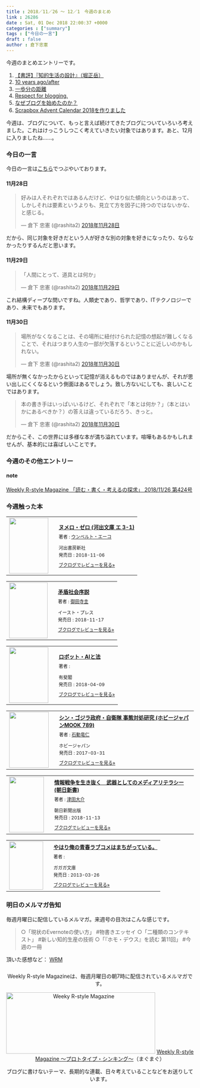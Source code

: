 ```yaml
---
title : 2018／11／26 〜 12／1　今週のまとめ
link : 26286
date : Sat, 01 Dec 2018 22:00:37 +0000
categories : ["summary"]
tags : ["今日の一言"]
draft : false
author : 倉下忠憲
---
```


今週のまとめエントリーです。
 
<ol>
<li><a href="https://rashita.net/blog/?p=26252">【書評】『知的生活の設計』（堀正岳）</a></li>
<li><a href="https://rashita.net/blog/?p=26259">10 years ago/after</a></li>
<li><a href="https://rashita.net/blog/?p=26263">一歩分の距離</a></li>
<li><a href="https://rashita.net/blog/?p=26268">Respect for blogging.</a></li>
<li><a href="https://rashita.net/blog/?p=26274">なぜブログを始めたのか？</a></li>
<li><a href="https://rashita.net/blog/?p=26279">Scrapbox Advent Calendar 2018を作りました</a></li>
</ol>

今週は、ブログについて、もっと言えば続けてきたブログについていろいろ考えました。これはけっこうしつこく考えていきたい対象ではあります。あと、12月に入りましたね……。

<h3>今日の一言</h3>

今日の一言は<a href="http://twitter.com/rashita2 ">こちら</a>でつぶやいております。


<h4>11月28日</h4>

<blockquote class="twitter-tweet" data-lang="ja"><p lang="ja" dir="ltr">好みは人それぞれではあるんだけど、やはり似た傾向というのはあって、しかしそれは要素というよりも、見立て方を因子に持つのではないかな、と感じる。</p>&mdash; 倉下 忠憲 (@rashita2) <a href="https://twitter.com/rashita2/status/1067736738158718976?ref_src=twsrc%5Etfw">2018年11月28日</a></blockquote>
<script async src="https://platform.twitter.com/widgets.js" charset="utf-8"></script>

だから、同じ対象を好きだという人が好きな別の対象を好きになったり、ならなかったりするんだと思います。

<h4>11月29日</h4>

<blockquote class="twitter-tweet" data-lang="ja"><p lang="ja" dir="ltr">「人間にとって、道具とは何か」</p>&mdash; 倉下 忠憲 (@rashita2) <a href="https://twitter.com/rashita2/status/1068083634429558785?ref_src=twsrc%5Etfw">2018年11月29日</a></blockquote>
<script async src="https://platform.twitter.com/widgets.js" charset="utf-8"></script>

これ結構ディープな問いですね。人類史であり、哲学であり、ITテクノロジーであり、未来でもあります。


<h4>11月30日</h4>

<blockquote class="twitter-tweet" data-lang="ja"><p lang="ja" dir="ltr">場所がなくなることは、その場所に紐付けられた記憶の想起が難しくなることで、それはつまり人生の一部が欠落するということに近しいのかもしれない。</p>&mdash; 倉下 忠憲 (@rashita2) <a href="https://twitter.com/rashita2/status/1068337727421071361?ref_src=twsrc%5Etfw">2018年11月30日</a></blockquote>
<script async src="https://platform.twitter.com/widgets.js" charset="utf-8"></script>

場所が無くなかったからといって記憶が消えるものではありませんが、それが思い出しにくくなるという側面はあるでしょう。致し方ないにしても、哀しいことではあります。

<blockquote class="twitter-tweet" data-lang="ja"><p lang="ja" dir="ltr">本の書き手はいっぱいいるけど、それぞれで「本とは何か？」（本とはいかにあるべきか？）の答えは違っているだろう、きっと。</p>&mdash; 倉下 忠憲 (@rashita2) <a href="https://twitter.com/rashita2/status/1068506724196175872?ref_src=twsrc%5Etfw">2018年11月30日</a></blockquote>
<script async src="https://platform.twitter.com/widgets.js" charset="utf-8"></script>

だからこそ、この世界には多様な本が満ち溢れています。喧嘩もあるかもしれませんが、基本的には喜ばしいことです。

<h3>今週のその他エントリー</h3>

<H4>note</H4>

<a href="https://note.mu/rashita/n/n8c8bc82ade89">Weekly R-style Magazine 「読む・書く・考えるの探求」 2018/11/26 第424号</a>

<H3>今週触った本</H3>

<div class="booklog_html"><table><tr><td class="booklog_html_image"><a href="https://www.amazon.co.jp/%E3%83%8C%E3%83%A1%E3%83%AD%E3%83%BB%E3%82%BC%E3%83%AD-%E6%B2%B3%E5%87%BA%E6%96%87%E5%BA%AB-%E3%82%A8-3-1-%E3%82%A6%E3%83%B3%E3%83%99%E3%83%AB%E3%83%88%E3%83%BB%E3%82%A8%E3%83%BC%E3%82%B3/dp/4309464831?SubscriptionId=0AVSM5SVKRWTFMG7ZR82&tag=rashita1000-22&linkCode=xm2&camp=2025&creative=165953&creativeASIN=4309464831" target="_blank"><img src="https://images-fe.ssl-images-amazon.com/images/I/51t7kTgb8HL._SL160_.jpg" width="105" height="150" style="border:0;border-radius:0;" /></a></td><td class="booklog_html_info" style="padding-left:20px;"><div class="booklog_html_title" style="margin-bottom:10px;font-size:14px;font-weight:bold;"><a href="https://www.amazon.co.jp/%E3%83%8C%E3%83%A1%E3%83%AD%E3%83%BB%E3%82%BC%E3%83%AD-%E6%B2%B3%E5%87%BA%E6%96%87%E5%BA%AB-%E3%82%A8-3-1-%E3%82%A6%E3%83%B3%E3%83%99%E3%83%AB%E3%83%88%E3%83%BB%E3%82%A8%E3%83%BC%E3%82%B3/dp/4309464831?SubscriptionId=0AVSM5SVKRWTFMG7ZR82&tag=rashita1000-22&linkCode=xm2&camp=2025&creative=165953&creativeASIN=4309464831" target="_blank">ヌメロ・ゼロ (河出文庫 エ 3-1)</a></div><div style="margin-bottom:10px;"><div class="booklog_html_author" style="margin-bottom:15px;font-size:12px;;line-height:1.2em">著者 : <a href="https://booklog.jp/author/%E3%82%A6%E3%83%B3%E3%83%99%E3%83%AB%E3%83%88%E3%83%BB%E3%82%A8%E3%83%BC%E3%82%B3" target="_blank">ウンベルト・エーコ</a></div><div class="booklog_html_manufacturer" style="margin-bottom:5px;font-size:12px;;line-height:1.2em">河出書房新社</div><div class="booklog_html_release" style="font-size:12px;;line-height:1.2em">発売日 : 2018-11-06</div></div><div class="booklog_html_link_amazon"><a href="https://booklog.jp/item/1/4309464831" style="font-size:12px;" target="_blank">ブクログでレビューを見る»</a></div></td></tr></table></div>

<div class="booklog_html"><table><tr><td class="booklog_html_image"><a href="https://www.amazon.co.jp/%E7%9F%9B%E7%9B%BE%E7%A4%BE%E4%BC%9A%E5%BA%8F%E8%AA%AC-%E5%BE%A1%E7%94%B0%E5%AF%BA%E5%9C%AD/dp/4781617263?SubscriptionId=0AVSM5SVKRWTFMG7ZR82&tag=rashita1000-22&linkCode=xm2&camp=2025&creative=165953&creativeASIN=4781617263" target="_blank"><img src="https://images-fe.ssl-images-amazon.com/images/I/51YD6TM2EbL._SL160_.jpg" width="103" height="150" style="border:0;border-radius:0;" /></a></td><td class="booklog_html_info" style="padding-left:20px;"><div class="booklog_html_title" style="margin-bottom:10px;font-size:14px;font-weight:bold;"><a href="https://www.amazon.co.jp/%E7%9F%9B%E7%9B%BE%E7%A4%BE%E4%BC%9A%E5%BA%8F%E8%AA%AC-%E5%BE%A1%E7%94%B0%E5%AF%BA%E5%9C%AD/dp/4781617263?SubscriptionId=0AVSM5SVKRWTFMG7ZR82&tag=rashita1000-22&linkCode=xm2&camp=2025&creative=165953&creativeASIN=4781617263" target="_blank">矛盾社会序説</a></div><div style="margin-bottom:10px;"><div class="booklog_html_author" style="margin-bottom:15px;font-size:12px;;line-height:1.2em">著者 : <a href="https://booklog.jp/author/%E5%BE%A1%E7%94%B0%E5%AF%BA%E5%9C%AD" target="_blank">御田寺圭</a></div><div class="booklog_html_manufacturer" style="margin-bottom:5px;font-size:12px;;line-height:1.2em">イースト・プレス</div><div class="booklog_html_release" style="font-size:12px;;line-height:1.2em">発売日 : 2018-11-17</div></div><div class="booklog_html_link_amazon"><a href="https://booklog.jp/item/1/4781617263" style="font-size:12px;" target="_blank">ブクログでレビューを見る»</a></div></td></tr></table></div>

<div class="booklog_html"><table><tr><td class="booklog_html_image"><a href="https://www.amazon.co.jp/%E3%83%AD%E3%83%9C%E3%83%83%E3%83%88%E3%83%BBAI%E3%81%A8%E6%B3%95-%E5%BC%A5%E6%B0%B8-%E7%9C%9F%E7%94%9F/dp/4641125961?SubscriptionId=0AVSM5SVKRWTFMG7ZR82&tag=rashita1000-22&linkCode=xm2&camp=2025&creative=165953&creativeASIN=4641125961" target="_blank"><img src="https://images-fe.ssl-images-amazon.com/images/I/41CPFz8YmxL._SL160_.jpg" width="105" height="150" style="border:0;border-radius:0;" /></a></td><td class="booklog_html_info" style="padding-left:20px;"><div class="booklog_html_title" style="margin-bottom:10px;font-size:14px;font-weight:bold;"><a href="https://www.amazon.co.jp/%E3%83%AD%E3%83%9C%E3%83%83%E3%83%88%E3%83%BBAI%E3%81%A8%E6%B3%95-%E5%BC%A5%E6%B0%B8-%E7%9C%9F%E7%94%9F/dp/4641125961?SubscriptionId=0AVSM5SVKRWTFMG7ZR82&tag=rashita1000-22&linkCode=xm2&camp=2025&creative=165953&creativeASIN=4641125961" target="_blank">ロボット・AIと法</a></div><div style="margin-bottom:10px;"><div class="booklog_html_author" style="margin-bottom:15px;font-size:12px;;line-height:1.2em">著者 : </div><div class="booklog_html_manufacturer" style="margin-bottom:5px;font-size:12px;;line-height:1.2em">有斐閣</div><div class="booklog_html_release" style="font-size:12px;;line-height:1.2em">発売日 : 2018-04-09</div></div><div class="booklog_html_link_amazon"><a href="https://booklog.jp/item/1/4641125961" style="font-size:12px;" target="_blank">ブクログでレビューを見る»</a></div></td></tr></table></div>

<div class="booklog_html"><table><tr><td class="booklog_html_image"><a href="https://www.amazon.co.jp/%E3%82%B7%E3%83%B3%E3%83%BB%E3%82%B4%E3%82%B8%E3%83%A9%E6%94%BF%E5%BA%9C%E3%83%BB%E8%87%AA%E8%A1%9B%E9%9A%8A-%E4%BA%8B%E6%85%8B%E5%AF%BE%E5%87%A6%E7%A0%94%E7%A9%B6-%E3%83%9B%E3%83%93%E3%83%BC%E3%82%B8%E3%83%A3%E3%83%91%E3%83%B3MOOK-789-%E7%9F%B3%E5%8B%95/dp/479861422X?SubscriptionId=0AVSM5SVKRWTFMG7ZR82&tag=rashita1000-22&linkCode=xm2&camp=2025&creative=165953&creativeASIN=479861422X" target="_blank"><img src="https://images-fe.ssl-images-amazon.com/images/I/51sni46m0qL._SL160_.jpg" width="106" height="150" style="border:0;border-radius:0;" /></a></td><td class="booklog_html_info" style="padding-left:20px;"><div class="booklog_html_title" style="margin-bottom:10px;font-size:14px;font-weight:bold;"><a href="https://www.amazon.co.jp/%E3%82%B7%E3%83%B3%E3%83%BB%E3%82%B4%E3%82%B8%E3%83%A9%E6%94%BF%E5%BA%9C%E3%83%BB%E8%87%AA%E8%A1%9B%E9%9A%8A-%E4%BA%8B%E6%85%8B%E5%AF%BE%E5%87%A6%E7%A0%94%E7%A9%B6-%E3%83%9B%E3%83%93%E3%83%BC%E3%82%B8%E3%83%A3%E3%83%91%E3%83%B3MOOK-789-%E7%9F%B3%E5%8B%95/dp/479861422X?SubscriptionId=0AVSM5SVKRWTFMG7ZR82&tag=rashita1000-22&linkCode=xm2&camp=2025&creative=165953&creativeASIN=479861422X" target="_blank">シン・ゴジラ政府・自衛隊 事態対処研究 (ホビージャパンMOOK 789)</a></div><div style="margin-bottom:10px;"><div class="booklog_html_author" style="margin-bottom:15px;font-size:12px;;line-height:1.2em">著者 : <a href="https://booklog.jp/author/%E7%9F%B3%E5%8B%95%E7%AB%9C%E4%BB%81" target="_blank">石動竜仁</a></div><div class="booklog_html_manufacturer" style="margin-bottom:5px;font-size:12px;;line-height:1.2em">ホビージャパン</div><div class="booklog_html_release" style="font-size:12px;;line-height:1.2em">発売日 : 2017-03-31</div></div><div class="booklog_html_link_amazon"><a href="https://booklog.jp/item/1/479861422X" style="font-size:12px;" target="_blank">ブクログでレビューを見る»</a></div></td></tr></table></div>

<div class="booklog_html"><table><tr><td class="booklog_html_image"><a href="https://www.amazon.co.jp/%E6%83%85%E5%A0%B1%E6%88%A6%E4%BA%89%E3%82%92%E7%94%9F%E3%81%8D%E6%8A%9C%E3%81%8F-%E6%AD%A6%E5%99%A8%E3%81%A8%E3%81%97%E3%81%A6%E3%81%AE%E3%83%A1%E3%83%87%E3%82%A3%E3%82%A2%E3%83%AA%E3%83%86%E3%83%A9%E3%82%B7%E3%83%BC-%E6%9C%9D%E6%97%A5%E6%96%B0%E6%9B%B8-%E6%B4%A5%E7%94%B0-%E5%A4%A7%E4%BB%8B-ebook/dp/B07K89MWYQ?SubscriptionId=0AVSM5SVKRWTFMG7ZR82&tag=rashita1000-22&linkCode=xm2&camp=2025&creative=165953&creativeASIN=B07K89MWYQ" target="_blank"><img src="https://images-fe.ssl-images-amazon.com/images/I/41ax5JMuovL._SL160_.jpg" width="93" height="150" style="border:0;border-radius:0;" /></a></td><td class="booklog_html_info" style="padding-left:20px;"><div class="booklog_html_title" style="margin-bottom:10px;font-size:14px;font-weight:bold;"><a href="https://www.amazon.co.jp/%E6%83%85%E5%A0%B1%E6%88%A6%E4%BA%89%E3%82%92%E7%94%9F%E3%81%8D%E6%8A%9C%E3%81%8F-%E6%AD%A6%E5%99%A8%E3%81%A8%E3%81%97%E3%81%A6%E3%81%AE%E3%83%A1%E3%83%87%E3%82%A3%E3%82%A2%E3%83%AA%E3%83%86%E3%83%A9%E3%82%B7%E3%83%BC-%E6%9C%9D%E6%97%A5%E6%96%B0%E6%9B%B8-%E6%B4%A5%E7%94%B0-%E5%A4%A7%E4%BB%8B-ebook/dp/B07K89MWYQ?SubscriptionId=0AVSM5SVKRWTFMG7ZR82&tag=rashita1000-22&linkCode=xm2&camp=2025&creative=165953&creativeASIN=B07K89MWYQ" target="_blank">情報戦争を生き抜く　武器としてのメディアリテラシー (朝日新書)</a></div><div style="margin-bottom:10px;"><div class="booklog_html_author" style="margin-bottom:15px;font-size:12px;;line-height:1.2em">著者 : <a href="https://booklog.jp/author/%E6%B4%A5%E7%94%B0%E5%A4%A7%E4%BB%8B" target="_blank">津田大介</a></div><div class="booklog_html_manufacturer" style="margin-bottom:5px;font-size:12px;;line-height:1.2em">朝日新聞出版</div><div class="booklog_html_release" style="font-size:12px;;line-height:1.2em">発売日 : 2018-11-13</div></div><div class="booklog_html_link_amazon"><a href="https://booklog.jp/item/1/B07K89MWYQ" style="font-size:12px;" target="_blank">ブクログでレビューを見る»</a></div></td></tr></table></div>

<div class="booklog_html"><table><tr><td class="booklog_html_image"><a href="http://ck.jp.ap.valuecommerce.com/servlet/referral?sid=2624063&pid=881626690&vc_url=https%3A%2F%2Fbookwalker.jp%2Fde30e34286-17b7-4fef-9583-0d4a34a1360f%2F" target="_blank"><img src="https://c.bookwalker.jp/thumbnailImage_2450934.jpg" width="91" height="130" style="border:0;border-radius:0;" /></a></td><td class="booklog_html_info" style="padding-left:20px;"><div class="booklog_html_title" style="margin-bottom:10px;font-size:14px;font-weight:bold;"><a href="http://ck.jp.ap.valuecommerce.com/servlet/referral?sid=2624063&pid=881626690&vc_url=https%3A%2F%2Fbookwalker.jp%2Fde30e34286-17b7-4fef-9583-0d4a34a1360f%2F" target="_blank">やはり俺の青春ラブコメはまちがっている。</a></div><div style="margin-bottom:10px;"><div class="booklog_html_author" style="margin-bottom:15px;font-size:12px;;line-height:1.2em">著者 : </div><div class="booklog_html_manufacturer" style="margin-bottom:5px;font-size:12px;;line-height:1.2em">ガガガ文庫</div><div class="booklog_html_release" style="font-size:12px;;line-height:1.2em">発売日 : 2013-03-26</div></div><div class="booklog_html_link_amazon"><a href="https://booklog.jp/item/17/5a8dd6ef36ffd44d" style="font-size:12px;" target="_blank">ブクログでレビューを見る»</a></div></td></tr></table></div>

<h3>明日のメルマガ告知</h3>

毎週月曜日に配信しているメルマガ。来週号の目次はこんな感じです。

<blockquote>
○「現状のEvernoteの使い方」 #物書きエッセイ
○「二種類のコンテキスト」 #新しい知的生産の技術
○「『ホモ・デウス』を読む 第11回」 #今週の一冊
</blockquote>


頂いた感想など：
<a class="twitter-timeline"  href="https://twitter.com/rashita2/timelines/427262290753097729"  data-widget-id="427265271171010561">WRM</a>
    <script>!function(d,s,id){var js,fjs=d.getElementsByTagName(s)[0],p=/^http:/.test(d.location)?'http':'https';if(!d.getElementById(id)){js=d.createElement(s);js.id=id;js.src=p+"://platform.twitter.com/widgets.js";fjs.parentNode.insertBefore(js,fjs);}}(document,"script","twitter-wjs");</script>


<div style="text-align:center;margin-top:25px;">
Weekly R-style Magazineは、毎週月曜日の朝7時に配信されているメルマガです。

<a href="http://www.mag2.com/m/0001185133.html" target="_blank"><img src="https://rashita.net/blog/wp-content/uploads/2010/09/mmbanner.jpg" alt="Weeky R-style Magazine" width="400" height="165" class="alignnone size-full wp-image-12201" /></a>
<a href="http://www.mag2.com/m/0001185133.html" target="_blank">Weekly R-style Magazine ～プロトタイプ・シンキング～</a>（まぐまぐ）

ブログに書けないテーマ、長期的な連載、日々考えていることなどをお送りしています。
</div> 
